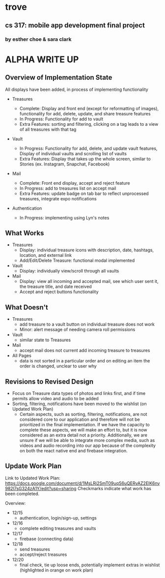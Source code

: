 # trove
## cs 317: mobile app development final project
### by esther choe & sara clark

# ALPHA WRITE UP
## Overview of Implementation State
All displays have been added, in process of implementing functionality
- Treasures
  - Complete: Display and front end (except for reformatting of images), functionality for add, delete, update, and share treasure features
  - In Progress: Functionality for add to vault
  - Extra Features: sorting and filtering, clicking on a tag leads to a view of all treasures with that tag

- Vault
  - In Progress: Functionality for add, delete, and update vault features, Display of individual vaults and scrolling list of vaults
  - Extra Features: Display that takes up the whole screen, similar to Stories (ex. Instagram, Snapchat, Facebook)

- Mail
  - Complete: Front end display, accept and reject feature
  - In Progress: add to treasures list on accept mail
  - Extra Features: update badge on tab bar to reflect unprocessed treasures, integrate expo notifications

- Authentication
  - In Progress: implementing using Lyn's notes

## What Works
- Treasures
  - Display: individual treasure icons with description, date, hashtags, location, and external link
  - Add/Edit/Delete Treasure: functional modal implemented
- Vault
  - Display: individually view/scroll through all vaults
- Mail
  - Display: view all incoming and accepted mail, see which user sent it, the treasure title, and date received
  - Accept and reject buttons functionality

## What Doesn't
- Treasures
  - add treasure to a vault button on individual treasure does not work
  - Minor: alert message of needing camera roll permissions
- Vault
  - similar state to Treasures
- Mail
  - accept mail does not current add incoming treasure to treasures
- All Pages
  - data is not sorted in a particular order and on editing an item the order is changed, unclear to user why

## Revisions to Revised Design
- Focus on Treasure data types of photos and links first, and if time permits allow video and audio to be added
- Sorting, filtering, notifications have been moved to the wishlist (on Updated Work Plan)
  - Certain aspects, such as sorting, filtering, notifications, are not considered core to our application and therefore will not be prioritized in the final implementation. If we have the capacity to complete these aspects, we will make an effort to, but it is now considered as an extra detail not a priority. Additionally, we are unsure if we will be able to integrate more complex media, such as videos and audio recording into our app because of the complexity on both the react native end and firebase integration.

## Update Work Plan
Link to Updated Work Plan: https://docs.google.com/document/d/1MsLRi2SmT09uqS6uQERvAZ2ElK6ny982l7sG324zA1Y/edit?usp=sharing Checkmarks indicate what work has been completed.

Overview:
- 12/15
  - authentication, login/sign-up, settings
- 12/16
  - complete editing treasures and vaults
- 12/17
  - firebase (connecting data)
- 12/18
  - send treasures
  - accept/reject treasures
- 12/20
  - final check, tie up loose ends, potentially implement extras in wishlist (highlighted in orange on work plan)
